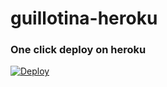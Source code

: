 # guillotina-heroku

### One click deploy on heroku

[![Deploy](https://www.herokucdn.com/deploy/button.svg)](https://heroku.com/deploy?template=https://github.com/karannaoh/guillotina-heroku)
